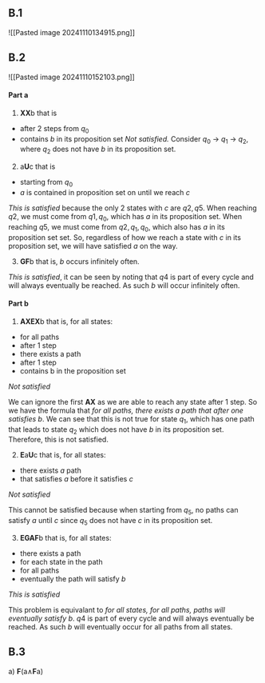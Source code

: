 ## B.1
![[Pasted image 20241110134915.png]]

## B.2
![[Pasted image 20241110152103.png]]

#### Part a
1. **XX**b
that is
- after 2 steps from $q_0$
- contains $b$ in its proposition set
*Not satisfied.* Consider $q_0$ -> $q_1$ -> $q_2$, where $q_2$ does not have $b$ in its proposition set.

2. a**U**c
that is
- starting from $q_0$
- $a$ is contained in proposition set on until we reach $c$

*This is satisfied* because the only 2 states with $c$ are $q2, q5$. When reaching $q2$, we must come from $q1, q_0$, which has $a$ in its proposition set. When reaching $q5$, we must come from $q2, q_1, q_0$, which also has $a$ in its proposition set set. So, regardless of how we reach a state with $c$ in its proposition set, we will have satisfied $a$ on the way.

3. **GF**b
that is, $b$ occurs infinitely often.

*This is satisfied*, it can be seen by noting that $q4$ is part of every cycle and will always eventually be reached. As such $b$ will occur infinitely often.

#### Part b
1. **AXEX**b
that is, for all states:
- for all paths
- after 1 step
- there exists a path
- after 1 step
- contains b in the proposition set

*Not satisfied*

We can ignore the first **AX** as we are able to reach any state after 1 step. So we have the formula that *for all paths, there exists a path that after one satisfies b*.
We can see that this is not true for state $q_1$, which has one path that leads to state $q_2$ which does not have $b$ in its proposition set. Therefore, this is not satisfied.

2. **E**a**U**c
that is, for all states:
- there exists $a$ path
- that satisfies $a$ before it satisfies $c$

*Not satisfied*

This cannot be satisfied because when starting from $q_5$, no paths can satisfy $a$ until $c$ since $q_5$ does not have $c$ in its proposition set.

3. **EGAF**b
that is, for all states:
- there exists a path
- for each state in the path
- for all paths
- eventually the path will satisfy $b$

*This is satisfied*

This problem is equivalant to *for all states, for all paths, paths will eventually satisfy b*. $q4$ is part of every cycle and will always eventually be reached. As such $b$ will eventually occur for all paths from all states.

## B.3
a) **F**(a$\wedge$**F**a)
